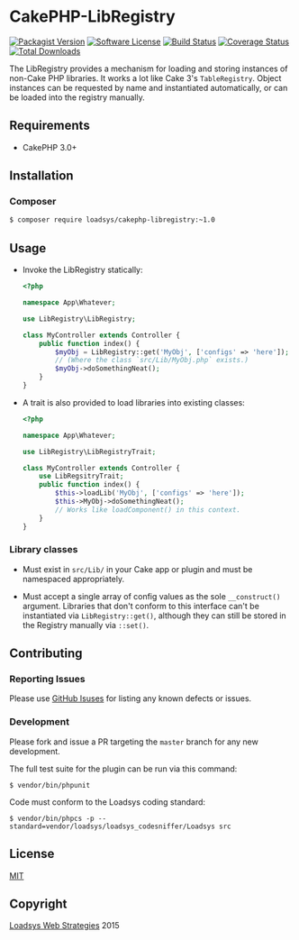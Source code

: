 # CakePHP-LibRegistry

[![Packagist Version](https://img.shields.io/packagist/v/loadsys/cakephp-libregistry.svg?style=flat-square)](https://packagist.org/packages/loadsys/cakephp-libregistry)
[![Software License](https://img.shields.io/badge/license-MIT-brightgreen.svg?style=flat-square)](LICENSE.md)
[![Build Status](https://img.shields.io/travis/loadsys/cakephp-libregistry/master.svg?style=flat-square)](https://travis-ci.org/loadsys/CakePHP-LibRegistry)
[![Coverage Status](https://img.shields.io/coveralls/loadsys/CakePHP-LibRegistry/master.svg)](https://coveralls.io/r/loadsys/cakephp-libregistry)
[![Total Downloads](https://img.shields.io/packagist/dt/loadsys/cakephp-libregistry.svg?style=flat-square)](https://packagist.org/packages/loadsys/cakephp-libregistry)

The LibRegistry provides a mechanism for loading and storing instances of non-Cake PHP libraries. It works a lot like Cake 3's `TableRegistry`. Object instances can be requested by name and instantiated automatically, or can be loaded into the registry manually.


## Requirements

* CakePHP 3.0+


## Installation

### Composer

````bash
$ composer require loadsys/cakephp-libregistry:~1.0
````


## Usage

* Invoke the LibRegistry statically:

	```php
	<?php

	namespace App\Whatever;

	use LibRegistry\LibRegistry;

	class MyController extends Controller {
		public function index() {
			$myObj = LibRegistry::get('MyObj', ['configs' => 'here']);
			// (Where the class `src/Lib/MyObj.php` exists.)
			$myObj->doSomethingNeat();
		}
	}

	```

* A trait is also provided to load libraries into existing classes:

	```php
	<?php

	namespace App\Whatever;

	use LibRegistry\LibRegistryTrait;

	class MyController extends Controller {
		use LibRegsitryTrait;
		public function index() {
			$this->loadLib('MyObj', ['configs' => 'here']);
			$this->MyObj->doSomethingNeat();
			// Works like loadComponent() in this context.
		}
	}

	```

### Library classes

* Must exist in `src/Lib/` in your Cake app or plugin and must be namespaced appropriately.

* Must accept a single array of config values as the sole `__construct()` argument. Libraries that don't conform to this interface can't be instantiated via `LibRegistry::get()`, although they can still be stored in the Registry manually via `::set()`.


## Contributing

### Reporting Issues

Please use [GitHub Isuses](https://github.com/loadsys/CakePHP-LibRegistry/issues) for listing any known defects or issues.

### Development

Please fork and issue a PR targeting the `master` branch for any new development.

The full test suite for the plugin can be run via this command:

```shell
$ vendor/bin/phpunit
```

Code must conform to the Loadsys coding standard:

```shell
$ vendor/bin/phpcs -p --standard=vendor/loadsys/loadsys_codesniffer/Loadsys src
```


## License

[MIT](https://github.com/loadsys/CakePHP-LibRegistry/blob/master/LICENSE.md)


## Copyright

[Loadsys Web Strategies](http://www.loadsys.com) 2015
